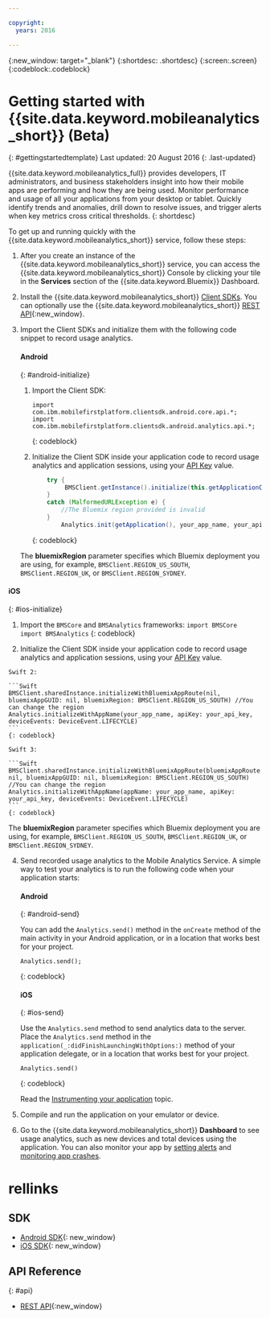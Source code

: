 ```yaml
---

copyright:
  years: 2016

---
```

{:new_window: target="_blank"}
{:shortdesc: .shortdesc}
{:screen:.screen}
{:codeblock:.codeblock}

# Getting started with {{site.data.keyword.mobileanalytics_short}} (Beta)  

{: #gettingstartedtemplate}
Last updated: 20 August 2016
{: .last-updated}

{{site.data.keyword.mobileanalytics_full}} provides developers, IT administrators, and business stakeholders insight into how their mobile apps are performing and how they are being used. Monitor performance and usage of all your applications from your desktop or tablet. Quickly identify trends and anomalies, drill down to resolve issues, and trigger alerts when key metrics cross critical thresholds. 
{: shortdesc}

To get up and running quickly with the {{site.data.keyword.mobileanalytics_short}} service, follow these steps:

1. After you create an instance <!--[create an instance](https://console.{DomainName}/docs/services/reqnsi.html#req_instance)-->of the {{site.data.keyword.mobileanalytics_short}} service, you can access the {{site.data.keyword.mobileanalytics_short}} Console by clicking your tile in the **Services** section of the {{site.data.keyword.Bluemix}} Dashboard.

2. Install the {{site.data.keyword.mobileanalytics_short}} [Client SDKs](install-client-sdk.html). You can optionally use the {{site.data.keyword.mobileanalytics_short}} [REST API](https://mobile-analytics-dashboard.{DomainName}/analytics-service/){:new_window}.

3. Import the Client SDKs and initialize them with the following code snippet to record usage analytics.

	#### Android
	{: #android-initialize}
	1. Import the Client SDK:

		```
		import com.ibm.mobilefirstplatform.clientsdk.android.core.api.*;
		import com.ibm.mobilefirstplatform.clientsdk.android.analytics.api.*;
		```
		{: codeblock}
		
	2. Initialize the Client SDK inside your application code to record usage analytics and application sessions, using your [API Key](sdk.html#analytics-clientkey) value.

		```Java
			try {
			     BMSClient.getInstance().initialize(this.getApplicationContext(), "", "", BMSClient.REGION_US_SOUTH);
			}
			catch (MalformedURLException e) {
	            //The Bluemix region provided is invalid
	        }
				Analytics.init(getApplication(), your_app_name, your_api_key, Analytics.DeviceEvent.LIFECYCLE);
		```
		{: codeblock}
		
    The **bluemixRegion** parameter specifies which Bluemix deployment you are using, for example, `BMSClient.REGION_US_SOUTH`, `BMSClient.REGION_UK`, or `BMSClient.REGION_SYDNEY`.

  #### iOS
  {: #ios-initialize}
  
  1. Import the `BMSCore` and `BMSAnalytics` frameworks:
	```
	import BMSCore
	import BMSAnalytics
	```
	{: codeblock}
    
  2. Initialize the Client SDK inside your application code to record usage analytics and application sessions, using your [API Key](sdk.html#analytics-clientkey) value.
 
	Swift 2:
	
	```Swift
	BMSClient.sharedInstance.initializeWithBluemixAppRoute(nil, bluemixAppGUID: nil, bluemixRegion: BMSClient.REGION_US_SOUTH) //You can change the region
	Analytics.initializeWithAppName(your_app_name, apiKey: your_api_key, deviceEvents: DeviceEvent.LIFECYCLE)
	```
	{: codeblock}
	
	Swift 3:
	
	```Swift
	BMSClient.sharedInstance.initializeWithBluemixAppRoute(bluemixAppRoute: nil, bluemixAppGUID: nil, bluemixRegion: BMSClient.REGION_US_SOUTH) //You can change the region
	Analytics.initializeWithAppName(appName: your_app_name, apiKey: your_api_key, deviceEvents: DeviceEvent.LIFECYCLE)
	```
	{: codeblock}
	
  The **bluemixRegion** parameter specifies which Bluemix deployment you are using, for example, `BMSClient.REGION_US_SOUTH`, `BMSClient.REGION_UK`, or `BMSClient.REGION_SYDNEY`.

4. Send recorded usage analytics to the Mobile Analytics Service. A simple way to test your analytics is to run the following code when your application starts:

	#### Android
	{: #android-send}

	You can add the `Analytics.send()` method in the `onCreate` method of the main activity in your Android application, or in a location that works best for your project.

	```
	Analytics.send();
	```
	{: codeblock}

	#### iOS
	{: #ios-send}

	Use the `Analytics.send` method to send analytics data to the server. Place the `Analytics.send` method in the `application(_:didFinishLaunchingWithOptions:)` method of your application delegate, or in a location that works best for your project.

	```
	Analytics.send()
	```
	{: codeblock}

	Read the [Instrumenting your application](sdk.html) topic.
5. Compile and run the application on your emulator or device.

6. Go to the {{site.data.keyword.mobileanalytics_short}} **Dashboard** to see usage analytics, such as new devices and total devices using the application. You can also monitor your app by <!--[creating custom charts](app-monitoring.html#custom-charts),-->[setting alerts](app-monitoring.html#alerts) and [monitoring app crashes](app-monitoring.html#monitor-app-crash).


# rellinks

## SDK
* [Android SDK](https://github.com/ibm-bluemix-mobile-services/bms-clientsdk-android-analytics){: new_window}  
* [iOS SDK](https://github.com/ibm-bluemix-mobile-services/bms-clientsdk-swift-analytics){: new_window}

## API Reference
{: #api}
* [REST API](https://mobile-analytics-dashboard.{DomainName}/analytics-service/){:new_window}
